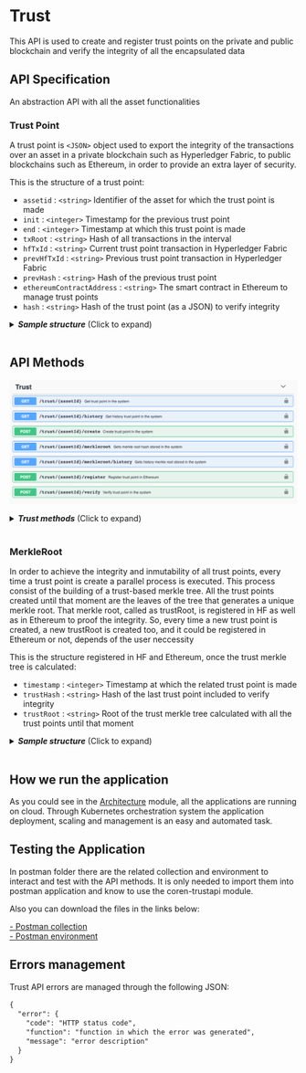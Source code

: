 # Trust

This API is used to create and register trust points on the private and public blockchain and verify the integrity of all the encapsulated data

## API Specification

An abstraction API with all the asset functionalities

### Trust Point
A trust point is `<JSON>` object used to export the integrity of the transactions over an asset in a private blockchain such as Hyperledger Fabric, to public blockchains such as Ethereum, in order to provide an extra layer of security.


This is the structure of a trust point:

- `assetid` :  `<string>` Identifier of the asset for which the trust point is made
- `init` :  `<integer>` Timestamp for the previous trust point
- `end` :  `<integer>` Timestamp at which this trust point is made
- `txRoot` :  `<string>` Hash of all transactions in the interval
- `hfTxId` :  `<string>` Current trust point transaction in Hyperledger Fabric
- `prevHfTxId` :  `<string>`  Previous trust point transaction in Hyperledger Fabric
- `prevHash` :  `<string>` Hash of the previous trust point
- `ethereumContractAddress` :  `<string>` The smart contract in Ethereum to manage trust points
- `hash` :  `<string>`  Hash of the trust point (as a JSON) to verify integrity

<details>
  <summary><em><strong>Sample structure</strong></em> (Click to expand)</summary>

```js
{
  "output": {
    "assetid": "exampleAsset",
    "init": 0,
    "end": 1557830077,
    "txRoot": "DGjUiCplVGom99o6bbdIXAIEqNKgVoQGi7rFNwDX+to=",
    "hfTxId": "671e8c065add74a4759167b9f38cf67916f0f26b5e9b1861c2abcb08a57f8a97",
    "prevHfTxId": "0",
    "prevHash": "0",
    "ethereumContractAddress": "0xeE83b6D6dc84fa0c91A6f99971f6CF29F6B7ea3b",
    "hash": "3P1HZ+pvbwhogR3tgKng7cWTk6uaHynGKvjqPjpISi0="

  }
}

```
</details>
<br>

## API Methods

![TrustAPI methods](./images/trust_swagger.png)

<details>
  <summary><em><strong>Trust methods</strong></em> (Click to expand)</summary>

---

#### GET  -   `/trust/assetId`  

Gets the last trust point in the system for a specific asset

<u>*Input*</u>
- `assetid` :  `<string>` Identifier of the asset for which the trust point is made
  
<u>*Output*</u>
- `trustpoint`    :  `<json>`

<details>
  <summary><em><strong>Sample structure</strong></em> (Click to expand)</summary>

```js
{
  "output": {
      "assetId": "exampleAsset",
      "end": 1567601354,
      "ethereumContractAddress": "0x1B646bc6C3465Fa8171F7171097A7d8e37b43D6B",
      "hash": "7KYLJXcjGA67WD0v95UvoVPk+sj9M8FdpecS5mRz3+s=",
      "hfTxId": "5c709f206555dbc6a40e37e96aa007a471f706927c8581fb91aef3625413e234",
      "init": 1567594895,
      "prevHash": "Ni7JYQG6GSmlEjWoRj2xrfF6ZVFhqBDPzyjk+o/HB2c=",
      "prevHfTxId": "70c26cfc9aeef3c094b82278b7ed413255f07711366ac2a9da8de7e66b9e53ee",
      "txRoot": "TBSNvFDt3tGDhI5I48IRlBh2l+O0X+kjBq7/96Zk/wI="
    }
}

```
</details>

---

#### GET  -   `/trust/assetId/history`  

Gets all trust point history in the system for a specific asset

<u>*Input*</u>
- `assetid` :  `<string>` Identifier of the asset for which the trust point is made
  
<u>*Output*</u>
- `trustpoint`    :  `<json>`

<details>
  <summary><em><strong>Sample structure</strong></em> (Click to expand)</summary>

```js
[{
  "output": [
    {
      "assetId": "exampleAsset",
      "end": 1567594895,
      "ethereumContractAddress": "0x1B646bc6C3465Fa8171F7171097A7d8e37b43D6B",
      "hash": "Ni7JYQG6GSmlEjWoRj2xrfF6ZVFhqBDPzyjk+o/HB2c=",
      "hfTxId": "70c26cfc9aeef3c094b82278b7ed413255f07711366ac2a9da8de7e66b9e53ee",
      "init": 0,
      "prevHfTxId": "0",
      "txRoot": "oGFYgnxCcPvpa2d6G4vHLs92HQgY2z6S8uwIVM0Qg44="
    },
    {
      "assetId": "exampleAsset",
      "end": 1567601354,
      "ethereumContractAddress": "0x1B646bc6C3465Fa8171F7171097A7d8e37b43D6B",
      "hash": "7KYLJXcjGA67WD0v95UvoVPk+sj9M8FdpecS5mRz3+s=",
      "hfTxId": "5c709f206555dbc6a40e37e96aa007a471f706927c8581fb91aef3625413e234",
      "init": 1567594895,
      "prevHash": "Ni7JYQG6GSmlEjWoRj2xrfF6ZVFhqBDPzyjk+o/HB2c=",
      "prevHfTxId": "70c26cfc9aeef3c094b82278b7ed413255f07711366ac2a9da8de7e66b9e53ee",
      "txRoot": "TBSNvFDt3tGDhI5I48IRlBh2l+O0X+kjBq7/96Zk/wI="
    }
  ]
]

```
</details>

---



#### POST -  `/trust/assetId/create`  

Creates a trust point in the system for a specific asset

<u>*Input*</u>
- `assetid` :  `<string>` Identifier of the asset for which the trust point is made
  
<u>*Output*</u>
- `trustpoint`    :  `<json>` 

<details>
  <summary><em><strong>Sample structure</strong></em> (Click to expand)</summary>

```js
{
  "output": {
      "assetId": "exampleAsset",
      "end": 1567601354,
      "ethereumContractAddress": "0x1B646bc6C3465Fa8171F7171097A7d8e37b43D6B",
      "hash": "7KYLJXcjGA67WD0v95UvoVPk+sj9M8FdpecS5mRz3+s=",
      "hfTxId": "5c709f206555dbc6a40e37e96aa007a471f706927c8581fb91aef3625413e234",
      "init": 1567594895,
      "prevHash": "Ni7JYQG6GSmlEjWoRj2xrfF6ZVFhqBDPzyjk+o/HB2c=",
      "prevHfTxId": "70c26cfc9aeef3c094b82278b7ed413255f07711366ac2a9da8de7e66b9e53ee",
      "txRoot": "TBSNvFDt3tGDhI5I48IRlBh2l+O0X+kjBq7/96Zk/wI="
    }
}

```
</details>

---

#### GET  -   `/trust/{assetId}/merkleroot`  

Gets the last trust merkle root stored in the system

<u>*Input*</u>
- `assetid` :  `<string>` Identifier of the asset for which the trust root is stored
  
<u>*Output*</u>
- `trustroot`    :  `<json>`

<details>
  <summary><em><strong>Sample structure</strong></em> (Click to expand)</summary>

```js
{
  "output": {
    "timestamp": 1567601354,
    "trustHash": "7KYLJXcjGA67WD0v95UvoVPk+sj9M8FdpecS5mRz3+s=",
    "trustRoot": "/unY4B8YDNq/+mdO1iL/Ztng+gbxBput2qnjG+LGMqU="
  }
}

```
</details>

---

#### GET  -   `/trust/{assetId}/merkleroot/history`  

Gets the trust merkle root history stored in the system

<u>*Input*</u>
- `assetid` :  `<string>` Identifier of the asset for which the trust root is stored
  
<u>*Output*</u>
- `trustroot`    :  `<json>`

<details>
  <summary><em><strong>Sample structure</strong></em> (Click to expand)</summary>

```js
{
  "output": [
    {
      "timestamp": 1567594895,
      "trustHash": "Ni7JYQG6GSmlEjWoRj2xrfF6ZVFhqBDPzyjk+o/HB2c=",
      "trustRoot": "Vz3ZFr+wTOt0FNbcfhEr+Ziy/Y/jsfNGz693KcqYa5E="
    },
    {
      "timestamp": 1567601354,
      "trustHash": "7KYLJXcjGA67WD0v95UvoVPk+sj9M8FdpecS5mRz3+s=",
      "trustRoot": "/unY4B8YDNq/+mdO1iL/Ztng+gbxBput2qnjG+LGMqU="
    }
  ]
}

```
</details>

---

#### POST -  `/trust/assetId/register`  

Creates a trust point if does not exist and registers it in Ethereum. If the trust point already exists registers it in Ethereum.

<u>*Input*</u>
- `assetid` :  `<string>` Identifier of the asset for which the trust point is made
  
<u>*Output*</u>
- `trustpoint` :  `<json>` 

<details>
  <summary><em><strong>Sample structure</strong></em> (Click to expand)</summary>

```js
{
  "output":  {
      "assetId": "exampleAsset",
      "end": 1567601354,
      "ethereumContractAddress": "0x1B646bc6C3465Fa8171F7171097A7d8e37b43D6B",
      "hash": "7KYLJXcjGA67WD0v95UvoVPk+sj9M8FdpecS5mRz3+s=",
      "hfTxId": "5c709f206555dbc6a40e37e96aa007a471f706927c8581fb91aef3625413e234",
      "init": 1567594895,
      "prevHash": "Ni7JYQG6GSmlEjWoRj2xrfF6ZVFhqBDPzyjk+o/HB2c=",
      "prevHfTxId": "70c26cfc9aeef3c094b82278b7ed413255f07711366ac2a9da8de7e66b9e53ee",
      "txRoot": "TBSNvFDt3tGDhI5I48IRlBh2l+O0X+kjBq7/96Zk/wI="
    }
}

```
</details>

---

#### POST   -   `/trust/assetId/verify`

Verifies a trust point 

<u>*Input*</u>
- `assetid` :  `<string>` Identifier of the asset for which the trust point is made
- `timestamp` : `<string>` Timestamp at which this trust point is made

<details>
  <summary><em><strong>Sample structure</strong></em> (Click to expand)</summary>

```js
{
  "timestamp": "1559822594",
}

```
</details>

<u>*Output*</u>
- `ethereum`:  `<json>` Ethereum info
  - `trustRoot`:  `<string>` Trust points merkle root registered on Ethereum
  - `lastEthTxId`:  `<string>` Last transaction for the trust point in Ethereum
  - `smartContractAddres`:  `<string>` The smart contract in Ethereum to manage trust points 
  - `verified`:  `<bool>` Boolean value to specify if the trust point is registered in Ethereum
- `hf`:  `<json>` Hyperledger Fabric info
  - `trustRoot`:  `<string>` Trust points merkle root stored in HF
  - `timestamp`:  `<string>` Timestamp at which this trust point is made
  - `verified`:  `<bool>` Boolean value to specify if the trust point is registered in Ethereum and it is has not been modified


<details>
  <summary><em><strong>Sample structure</strong></em> (Click to expand)</summary>

```js

{
  "output": {
    "ethereum": {
      "lastEthTxId": "0x8ad8f928c261a5b7f2b6515320dfffe1f9f923b17c5e07f6f733f43703f95f87",
      "smartContractAddres": "0x1B646bc6C3465Fa8171F7171097A7d8e37b43D6B",
      "trustHash": "NGz693K+cqYasFNbcfhEr+Ziy/Y/jsfOt0FNKcqYa5E=",
      "trustRoot": "/unY4B8YDNq/+mdO1iL/Ztng+gbxBput2qnjG+LGMqU=",
      "verified": true
    },
    "hf": {
      "timestamp": 1567601354,
      "trustHash": "NGz693K+cqYasFNbcfhEr+Ziy/Y/jsfOt0FNKcqYa5E=",
      "trustRoot": "/unY4B8YDNq/+mdO1iL/Ztng+gbxBput2qnjG+LGMqU=",
      "verified": true
    }
  }
}

```
</details>
</details>
<br>

### MerkleRoot

In order to achieve the integrity and inmutability of all trust points, every time a trust point is create a parallel process is executed. This process consist of the building of a trust-based merkle tree. All the trust points created until that moment are the leaves of the tree that generates a unique merkle root. That merkle root, called as trustRoot, is registered in HF as well as in Ethereum to proof the integrity. So, every time a new trust point is created, a new trustRoot is created too, and it could be registered in Ethereum or not, depends of the user neccessity


This is the structure registered in HF and Ethereum, once the trust merkle tree is calculated:

- `timestamp` :  `<integer>` Timestamp at which the related trust point is made
- `trustHash` :  `<string>` Hash of the last trust point included to verify integrity
- `trustRoot` :  `<string>` Root of the trust merkle tree calculated with all the trust points until that moment

<details>
  <summary><em><strong>Sample structure</strong></em> (Click to expand)</summary>

```js
{
  "output": {
    "timestamp": 1567601354,
    "trustHash": "7KYLJXcjGA67WD0v95UvoVPk+sj9M8FdpecS5mRz3+s=",
    "trustRoot": "/unY4B8YDNq/+mdO1iL/Ztng+gbxBput2qnjG+LGMqU="
  }
}

```
</details>
<br>


## How we run the application
As you could see in the [Architecture](architecture.html) module, all the applications are running on cloud. Through Kubernetes orchestration system the application deployment, scaling and management is an easy and automated task.


## Testing the Application
In postman folder there are the related collection and environment to interact and test with the API methods. It is only needed to import them into postman application and know to use the coren-trustapi module.

Also you can download the files in the links below:

<a href="_static/trustapi.collection.json" download> - Postman collection</a>
<br>
<a href="_static/environment.json" download> - Postman environment</a>

## Errors management
  
Trust API errors are managed through the following JSON:
```
{
  "error": {
    "code": "HTTP status code",
    "function": "function in which the error was generated",
    "message": "error description"
  }
}
```

<br/>